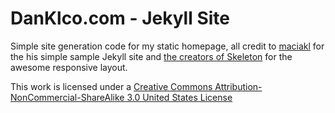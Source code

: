 DanKlco.com - Jekyll Site
===

Simple site generation code for my static homepage, all credit to 
[maciakl](https://github.com/maciakl) for the his simple sample Jekyll site and
[the creators of Skeleton](http://www.getskeleton.com) for the
awesome responsive layout.

This work is licensed under a [Creative Commons Attribution-NonCommercial-ShareAlike 3.0 United States License]("http://creativecommons.org/licenses/by-nc-sa/3.0/us/deed.en_US)